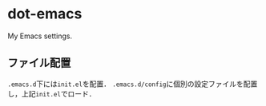 # dot-emacs
My Emacs settings.

## ファイル配置
`.emacs.d`下には`init.el`を配置．
`.emacs.d/config`に個別の設定ファイルを配置し，上記`init.el`でロード．
